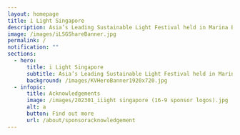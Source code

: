 ```yaml
---
layout: homepage
title: i Light Singapore
description: Asia’s Leading Sustainable Light Festival held in Marina Bay
image: /images/iLSGShareBanner.jpg
permalink: /
notification: ""
sections:
  - hero:
      title: i Light Singapore
      subtitle: Asia’s Leading Sustainable Light Festival held in Marina Bay
      background: /images/KVHeroBanner1920x720.jpg
  - infopic:
      title: Acknowledgements
      image: /images/202301_iiight singapore (16-9 sponsor logos).jpg
      alt: a
      button: Find out more
      url: /about/sponsoracknowledgement
---
```

